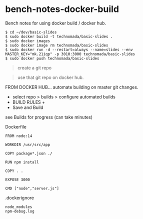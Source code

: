 # bench-notes-docker-build
Bench notes for using docker build / docker hub.



```
$ cd ~/dev/basic-slides
$ sudo docker build -t technomada/basic-slides .
$ sudo docker images
$ sudo docker image rm technomada/basic-slides
$ sudo docker run -d --restart=always --name=slides --env MASTER_KEY="mk.21iqp" -p 3010:3000 technomada/basic-slides
$ sudo docker push technomada/basic-slides
```

> create a git repo

> use that git repo on docker hub.

FROM DOCKER HUB... automate building on master git changes.
* select repo > builds > configure automated builds
* BUILD RULES +
* Save and Build

see Builds for progress (can take minutes)

Dockerfile
```
FROM node:14

WORKDIR /usr/src/app

COPY package*.json ./

RUN npm install

COPY . .

EXPOSE 3000

CMD ["node","server.js"]
```

.dockerignore
```
node_modules
npm-debug.log
```
